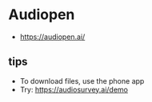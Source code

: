 # Audiopen

* https://audiopen.ai/

## tips

* To download files, use the phone app
* Try: https://audiosurvey.ai/demo
